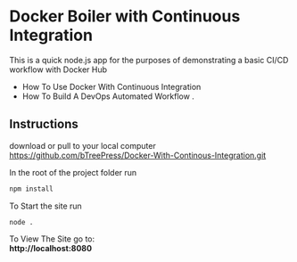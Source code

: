 # Docker Boiler with Continuous Integration
This is a quick  node.js app for the purposes of demonstrating a basic CI/CD workflow with Docker Hub
* How To Use Docker With Continuous Integration
* How To Build A DevOps Automated Workflow .

## Instructions  

download or pull to your local computer
https://github.com/bTreePress/Docker-With-Continous-Integration.git

In the root of the project folder run
```javascript
npm install
```
To Start the site run
```
node .
```
To View The Site go to:  
**http://localhost:8080**

